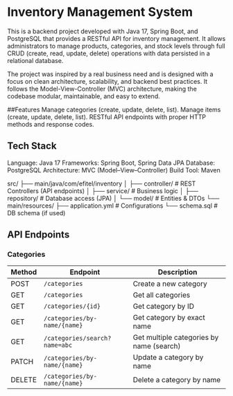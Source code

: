 # Inventory Management System

This is a backend project developed with Java 17, Spring Boot, and PostgreSQL that provides a RESTful API for inventory management. It allows administrators to manage products, categories, and stock levels through full CRUD (create, read, update, delete) operations with data persisted in a relational database.

The project was inspired by a real business need and is designed with a focus on clean architecture, scalability, and backend best practices. It follows the Model-View-Controller (MVC) architecture, making the codebase modular, maintainable, and easy to extend.

##Features
Manage categories (create, update, delete, list).
Manage items (create, update, delete, list).
RESTful API endpoints with proper HTTP methods and response codes.

## Tech Stack
Language: Java 17
Frameworks: Spring Boot, Spring Data JPA
Database: PostgreSQL
Architecture: MVC (Model–View–Controller)
Build Tool: Maven

src/
 ├── main/java/com/efitel/inventory
 │    ├── controller/     # REST Controllers (API endpoints)
 │    ├── service/        # Business logic
 │    ├── repository/     # Database access (JPA)
 │    └── model/          # Entities & DTOs
 └── main/resources/
      ├── application.yml # Configurations
      └── schema.sql      # DB schema (if used)



## API Endpoints

### Categories

| Method | Endpoint                       | Description                          |
|--------|--------------------------------|--------------------------------------|
| POST   | `/categories`                  | Create a new category                |
| GET    | `/categories`                  | Get all categories                   |
| GET    | `/categories/{id}`             | Get category by ID                   |
| GET    | `/categories/by-name/{name}`   | Get category by exact name           |
| GET    | `/categories/search?name=abc`  | Get multiple categories by name (search) |
| PATCH  | `/categories/by-name/{name}`   | Update a category by name            |
| DELETE | `/categories/by-name/{name}`   | Delete a category by name            |